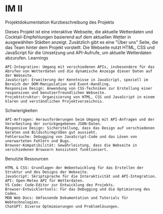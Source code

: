 # IM II
 
Projektdokumentation
Kurzbeschreibung des Projekts

Dieses Projekt ist eine interaktive Webseite, die aktuelle Wetterdaten und Cocktail-Empfehlungen basierend auf dem aktuellen Wetter in ausgewählten Städten anzeigt. Zusätzlich gibt es eine "Über uns" Seite, die das Team hinter dem Projekt vorstellt. Die Webseite nutzt HTML, CSS und JavaScript für die Umsetzung und API-Aufrufe, um aktuelle Wetterdaten abzurufen.
Learnings

    API-Integration: Umgang mit verschiedenen APIs, insbesondere für das Abrufen von Wetterdaten und die dynamische Anzeige dieser Daten auf der Webseite.
    JavaScript: Erweiterung der Kenntnisse in JavaScript, speziell im Bereich der DOM-Manipulation und Event-Handling.
    Responsive Design: Anwendung von CSS-Techniken zur Erstellung einer responsiven und benutzerfreundlichen Webseite.
    Projektstruktur: Organisierung von HTML, CSS und JavaScript in einem klaren und verständlichen Projektverzeichnis.

Schwierigkeiten

    API-Anfragen: Herausforderungen beim Umgang mit API-Anfragen und der Verarbeitung der zurückgegebenen JSON-Daten.
    Responsive Design: Sicherstellung, dass das Design auf verschiedenen Geräten und Bildschirmgrößen gut aussieht.
    Fehlersuche: Debugging von JavaScript-Code und das Lösen von unerwarteten Fehlern und Bugs.
    Browser-Kompatibilität: Gewährleistung, dass die Webseite in verschiedenen Browsern konsistent funktioniert.

Benutzte Ressourcen

    HTML & CSS: Grundlagen der Webentwicklung für das Erstellen der Struktur und des Designs der Webseite.
    JavaScript: Skriptsprache für die Interaktivität und API-Integration.
    API: Open-Meteo API für Wetterdaten.
    VS Code: Code-Editor zur Entwicklung des Projekts.
    Browser-Entwicklertools: Für das Debugging und die Optimierung des Codes.
    MDN Web Docs: Umfassende Dokumentation und Tutorials für Webtechnologien.
    ChatGPT: Diverse Optmimierungen und Problemlösungen.